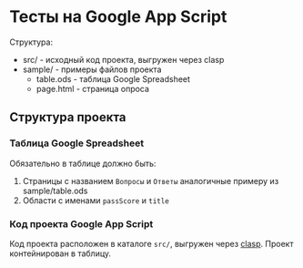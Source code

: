 # Тесты на Google App Script

Структура:
+ src/ - исходный код проекта, выгружен через clasp
+ sample/ - примеры файлов проекта
  + table.ods - таблица Google Spreadsheet
  + page.html - страница опроса
## Структура проекта
### Таблица Google Spreadsheet
Обязательно в таблице должно быть:
1. Страницы с названием `Вопросы` и `Ответы` аналогичные примеру из sample/table.ods 
2. Области с именами `passScore` и `title`

### Код проекта Google App Script
Код проекта расположен в каталоге `src/`, выгружен через [clasp](https://github.com/google/clasp).
Проект контейнирован в таблицу.

